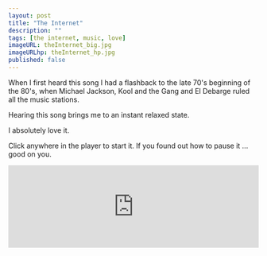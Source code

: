 ```yaml
---
layout: post
title: "The Internet"
description: ""
tags: [the internet, music, love]
imageURL: theInternet_big.jpg
imageURLhp: theInternet_hp.jpg
published: false
---
```


When I first heard this song I had a flashback to the late 70's beginning of the 80's, when Michael Jackson, Kool and the Gang and El Debarge ruled all the music stations.

Hearing this song brings me to an instant relaxed state.

I absolutely love it. 

Click anywhere in the player to start it. If you found out how to pause it ... good on you.

<iframe width="100%" height="166" scrolling="no" frameborder="no" 
src="https://w.soundcloud.com/player/?url=https%3A//api.soundcloud.com/tracks/109807115&amp;
color=00abab&amp;auto_play=false&amp;show_artwork=false"></iframe>

